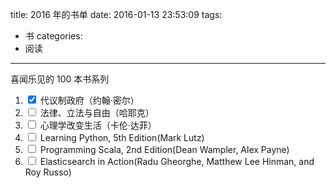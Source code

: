 title: 2016 年的书单
date: 2016-01-13 23:53:09
tags:
- 书
categories:
- 阅读
---

喜闻乐见的 100 本书系列

1. <input type='checkbox' onclick='return false;' checked>  代议制政府（约翰·密尔）
2. <input type='checkbox' onclick='return false;'>          法律、立法与自由（哈耶克）
3. <input type='checkbox' onclick='return false;'>          心理学改变生活（卡伦·达菲）
4. <input type='checkbox' onclick='return false;'>          Learning Python, 5th Edition(Mark Lutz)
5. <input type='checkbox' onclick='return false;'>          Programming Scala, 2nd Edition(Dean Wampler, Alex Payne)
5. <input type='checkbox' onclick='return false;'>          Elasticsearch in Action(Radu Gheorghe, Matthew Lee Hinman, and Roy Russo)
